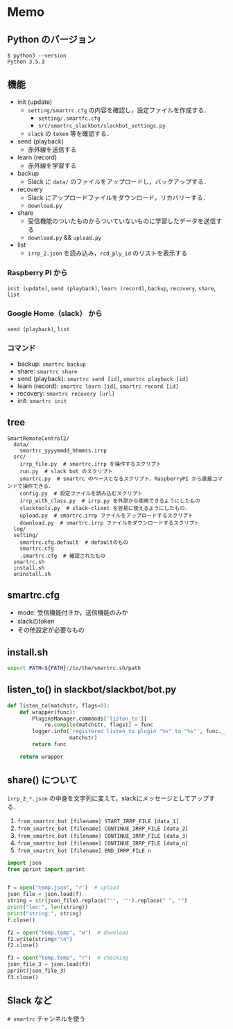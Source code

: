 # Memo

## Python のバージョン
```
$ python3 --version
Python 3.5.3
```

## 機能
- init (update)
  - `setting/smartrc.cfg` の内容を確認し，設定ファイルを作成する．
    - `setting/.smartfc.cfg`
    - `src/smartrc_slackbot/slackbot_settings.py`
  - `slack` の `token` 等を確認する．
- send (playback)
  - 赤外線を送信する
- learn (record)
  - 赤外線を学習する
- backup
  - Slack に `data/` のファイルをアップロードし，バックアップする．
- recovery
  - Slack にアップロードファイルをダウンロード，リカバリーする．
  - `download.py`
- share
  - 受信機能のついたものからついていないものに学習したデータを送信する
  - `download.py` && `upload.py`
- list
  - `irrp_2.json` を読み込み，`rcd_ply_id` のリストを表示する

### Raspberry PI から
`init (update)`, `send (playback)`, `learn (record)`, `backup`, `recovery`, `share`, `list`

### Google Home（slack） から
`send (playback)`, `list`

### コマンド
- backup: `smartrc backup`
- share: `smartrc share`
- send (playback): `smartrc send [id]`, `smartrc playback [id]`
- learn (record): `smartrc learn [id]`, `smartrc record [id]`
- recovery: `smartrc recovery [url]`
- init: `smartrc init`

## tree
```
SmartRemoteControl2/
  data/
    smartrc_yyyymmdd_hhmmss.irrp
  src/
    irrp_file.py  # smartrc.irrp を操作するスクリプト
    run.py  # slack bot のスクリプト
    smartrc.py  # smartrc のベースとなるスクリプト，RaspberryPI から直接コマンドで操作できる．
    config.py  # 設定ファイルを読み込むスクリプト
    irrp_with_class.py  # irrp.py を外部から使用できるようにしたもの
    slacktools.py  # slack-client を容易に使えるようにしたもの．
    upload.py  # smartrc.irrp ファイルをアップロードするスクリプト
    download.py  # smartrc.irrp ファイルをダウンロードするスクリプト
  log/
  setting/
    smartrc.cfg.default  # defaultのもの
    smartrc.cfg
    .smartrc.cfg  # 確認されたもの
  smartrc.sh
  install.sh
  uninstall.sh
```

## smartrc.cfg
- mode: 受信機能付きか，送信機能のみか
- slackのtoken
- その他設定が必要なもの

## install.sh
```bash
export PATH=${PATH}:/to/the/smartrc.sh/path
```

## listen_to() in slackbot/slackbot/bot.py
```python
def listen_to(matchstr, flags=0):
    def wrapper(func):
        PluginsManager.commands['listen_to'][
            re.compile(matchstr, flags)] = func
        logger.info('registered listen_to plugin "%s" to "%s"', func.__name__,
                    matchstr)
        return func

    return wrapper
```

## share() について
`irrp_2_*.json` の中身を文字列に変えて，slackにメッセージとしてアップする．
1. `from_smartrc_bot [filename] START_IRRP_FILE [data_1]`
1. `from_smartrc_bot [filename] CONTINUE_IRRP_FILE [data_2]`
1. `from_smartrc_bot [filename] CONTINUE_IRRP_FILE [data_3]`
1. `from_smartrc_bot [filename] CONTINUE_IRRP_FILE [data_n]`
1. `from_smartrc_bot [filename] END_IRRP_FILE n`

```python
import json
from pprint import pprint


f = open("temp.json", "r")  # upload
json_file = json.load(f)
string = str(json_file).replace("'", '"').replace(" ", "")
print("len:", len(string))
print("string:", string)
f.close()

f2 = open("temp.temp", "w")  # download
f2.write(string+"\n")
f2.close()

f3 = open("temp.temp", "r")  # checking
json_file_3 = json.load(f3)
pprint(json_file_3)
f3.close()
```

## Slack など
`# smartrc` チャンネルを使う

